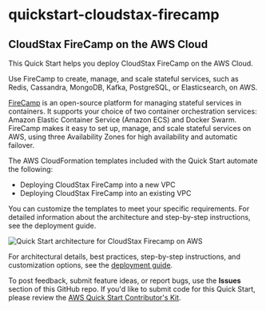 # quickstart-cloudstax-firecamp
## CloudStax FireCamp on the AWS Cloud

This Quick Start helps you deploy CloudStax FireCamp on the AWS Cloud.

Use FireCamp to create, manage, and scale stateful services, such as Redis, Cassandra, MongoDB, Kafka, PostgreSQL, or Elasticsearch, on AWS.  

[FireCamp](https://github.com/cloudstax/firecamp/) is an open-source platform for managing stateful services in containers. It supports your choice of two container orchestration services: Amazon Elastic Container Service (Amazon ECS) and Docker Swarm.
FireCamp makes it easy to set up, manage, and scale stateful services on AWS, using three Availability Zones for high availability and automatic failover.   

The AWS CloudFormation templates included with the Quick Start automate the following:

- Deploying CloudStax FireCamp into a new VPC
- Deploying CloudStax FireCamp into an existing VPC

You can customize the templates to meet your specific requirements. For detailed information about the architecture and step-by-step instructions, see the deployment guide.

![Quick Start architecture for CloudStax Firecamp on AWS](https://d0.awsstatic.com/partner-network/QuickStart/datasheets/cloudstax-firecamp-architecture-on-the-aws-cloud.png)

For architectural details, best practices, step-by-step instructions, and customization options, see the 
[deployment guide](https://s3.amazonaws.com/quickstart-reference/cloudstax/firecamp/latest/doc/cloudstax-firecamp-on-the-aws-cloud.pdf).

To post feedback, submit feature ideas, or report bugs, use the **Issues** section of this GitHub repo.
If you'd like to submit code for this Quick Start, please review the [AWS Quick Start Contributor's Kit](https://aws-quickstart.github.io/).


